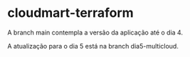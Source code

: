 # cloudmart-terraform

A branch main contempla a versão da aplicação até o dia 4.

A atualização para o dia 5 está na branch dia5-multicloud.
